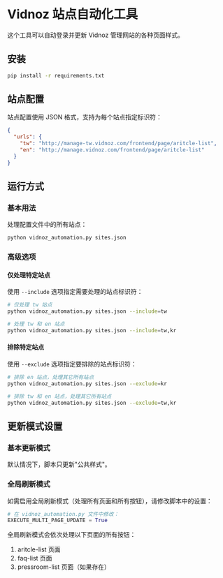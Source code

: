 # Vidnoz 站点自动化工具

这个工具可以自动登录并更新 Vidnoz 管理网站的各种页面样式。

## 安装

```bash
pip install -r requirements.txt
```

## 站点配置

站点配置使用 JSON 格式，支持为每个站点指定标识符：

```json
{
  "urls": {
    "tw": "http://manage-tw.vidnoz.com/frontend/page/aritcle-list",
    "en": "http://manage.vidnoz.com/frontend/page/aritcle-list"
  }
}
```

## 运行方式

### 基本用法

处理配置文件中的所有站点：

```bash
python vidnoz_automation.py sites.json
```

### 高级选项

#### 仅处理特定站点

使用 `--include` 选项指定需要处理的站点标识符：

```bash
# 仅处理 tw 站点
python vidnoz_automation.py sites.json --include=tw

# 处理 tw 和 en 站点
python vidnoz_automation.py sites.json --include=tw,kr
```

#### 排除特定站点

使用 `--exclude` 选项指定要排除的站点标识符：

```bash
# 排除 en 站点，处理其它所有站点
python vidnoz_automation.py sites.json --exclude=kr

# 排除 tw 和 en 站点，处理其它所有站点
python vidnoz_automation.py sites.json --exclude=tw,kr
```

## 更新模式设置

### 基本更新模式

默认情况下，脚本只更新"公共样式"。

### 全局刷新模式

如需启用全局刷新模式（处理所有页面和所有按钮），请修改脚本中的设置：

```python
# 在 vidnoz_automation.py 文件中修改：
EXECUTE_MULTI_PAGE_UPDATE = True
```

全局刷新模式会依次处理以下页面的所有按钮：

1. aritcle-list 页面
2. faq-list 页面
3. pressroom-list 页面（如果存在）

